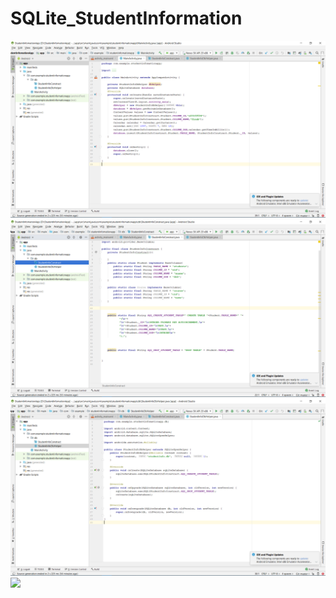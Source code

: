 # SQLite_StudentInformation

![](https://raw.githubusercontent.com/VIRAK33/SQLite_StudentInformation/master/img/main.png)
![](https://raw.githubusercontent.com/VIRAK33/SQLite_StudentInformation/master/img/db1.png)
![](https://raw.githubusercontent.com/VIRAK33/SQLite_StudentInformation/master/img/db2.png)
![](https://raw.githubusercontent.com/VIRAK33/SQLite_StudentInformation/master/img/view_DB.png)
